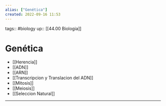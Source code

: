 ```yaml
---
alias: ["Genética"]
created: 2022-09-16 11:53
---
```

tags:: #biology 
up:: [[44.00 Biologia]]
# Genética
- [[Herencia]]
- [[ADN]]
- [[ARN]]
- [[Transcripcion y Translacion del ADN]]
- [[Mitosis]]
- [[Meiosis]]
- [[Seleccion Natural]]
___
